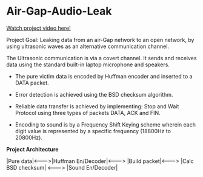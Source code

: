 # Air-Gap-Audio-Leak

[Watch project video here!](https://www.youtube.com/watch?v=Y4NxFdMpSqg)

Project Goal: Leaking data from an air-Gap network to an open network, by using ultrasonic waves as an alternative communication channel.

The Ultrasonic communication is via a covert channel.
It sends and receives data using the standard built-in laptop microphone and speakers.

* The pure victim data is encoded by Huffman encoder and inserted to a DATA packet.

* Error detection is achieved using the BSD checksum algorithm.

* Reliable data transfer is achieved by implementing: Stop and Wait Protocol using three types of packets DATA, ACK and FIN.

* Encoding to sound is by a Frequency Shift Keying scheme wherein each digit value is represented by a specific frequency (18800Hz to 20800Hz).

**Project Architecture**

|Pure data|<--->|Huffman En/Decoder|<---> |Build packet|<---> |Calc BSD checksum|  <---> |Sound En/Decoder|
